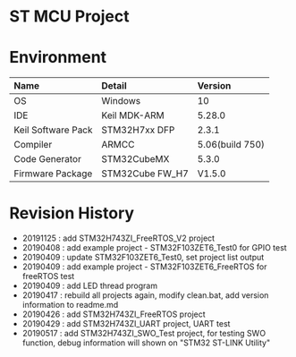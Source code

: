 # ST MCU Project

# Environment
| Name               | Detail        | Version |
| :----------------- | :------------ | :------ |
| OS                 | Windows       | 10   |
| IDE                | Keil MDK-ARM  | 5.28.0  |
| Keil Software Pack | STM32H7xx DFP | 2.3.1   |
| Compiler           | ARMCC         | 5.06(build 750)    |
| Code Generator     | STM32CubeMX   | 5.3.0   |
| Firmware Package   | STM32Cube FW_H7   | V1.5.0   |

# Revision History
- 20191125 : add STM32H743ZI_FreeRTOS_V2 project
- 20190408 : add example project - STM32F103ZET6_Test0 for GPIO test
- 20190409 : update STM32F103ZET6_Test0, set project list output
- 20190409 : add example project - STM32F103ZET6_FreeRTOS for freeRTOS test
- 20190409 : add LED thread program
- 20190417 : rebuild all projects again, modify clean.bat, add version information to readme.md
- 20190426 : add STM32H743ZI_FreeRTOS project
- 20190429 : add STM32H743ZI_UART project, UART test
- 20190517 : add STM32H743ZI_SWO_Test project, for testing SWO function, debug information will shown on "STM32 ST-LINK Utility"


